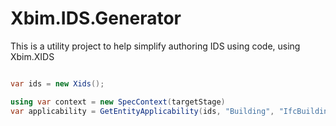 ﻿# Xbim.IDS.Generator

This is a utility project to help simplify authoring IDS using code, using Xbim.XIDS

```csharp

var ids = new Xids();

using var context = new SpecContext(targetStage)
var applicability = GetEntityApplicability(ids, "Building", "IfcBuilding");

```

